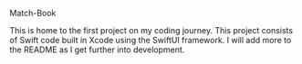 Match-Book

This is home to the first project on my coding journey.
This project consists of Swift code built in Xcode using the SwiftUI framework. I will add more to the README as I get further into development.
